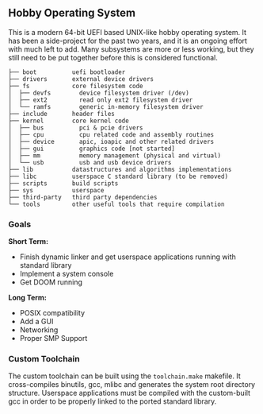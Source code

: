 ## Hobby Operating System

This is a modern 64-bit UEFI based UNIX-like hobby operating system. It has been a side-project
for the past two years, and it is an ongoing effort with much left to add. Many subsystems are 
more or less working, but they still need to be put together before this is considered functional.

```
├── boot          uefi bootloader
├── drivers       external device drivers
├── fs            core filesystem code
│  ├── devfs        device filesystem driver (/dev)
│  ├── ext2         read only ext2 filesystem driver
│  └── ramfs        generic in-memory filesystem driver 
├── include       header files
├── kernel        core kernel code
│  ├── bus          pci & pcie drivers
│  ├── cpu          cpu related code and assembly routines
│  ├── device       apic, ioapic and other related drivers
│  ├── gui          graphics code [not started]
│  ├── mm           memory management (physical and virtual)
│  └── usb          usb and usb device drivers
├── lib           datastructures and algorithms implementations
├── libc          userspace C standard library (to be removed)
├── scripts       build scripts
├── sys           userspace
├── third-party   third party dependencies
└── tools         other useful tools that require compilation 
``` 

### Goals

**Short Term:**
- Finish dynamic linker and get userspace applications running with standard library
- Implement a system console
- Get DOOM running

**Long Term:**
- POSIX compatibility
- Add a GUI
- Networking
- Proper SMP Support

### Custom Toolchain

The custom toolchain can be built using the `toolchain.make` makefile.
It cross-compiles binutils, gcc, mlibc and generates the system root
directory structure. Userspace applications must be compiled with the
custom-built gcc in order to be properly linked to the ported standard 
library.
